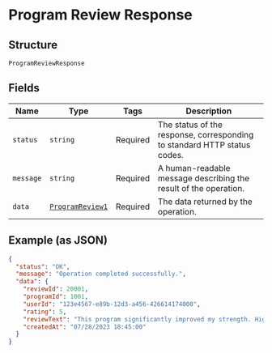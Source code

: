 
# Program Review Response

## Structure

`ProgramReviewResponse`

## Fields

| Name | Type | Tags | Description |
|  --- | --- | --- | --- |
| `status` | `string` | Required | The status of the response, corresponding to standard HTTP status codes. |
| `message` | `string` | Required | A human-readable message describing the result of the operation. |
| `data` | [`ProgramReview1`](../../doc/models/program-review-1.md) | Required | The data returned by the operation. |

## Example (as JSON)

```json
{
  "status": "OK",
  "message": "Operation completed successfully.",
  "data": {
    "reviewId": 20001,
    "programId": 1001,
    "userId": "123e4567-e89b-12d3-a456-426614174000",
    "rating": 5,
    "reviewText": "This program significantly improved my strength. Highly recommended for intermediate lifters!",
    "createdAt": "07/28/2023 18:45:00"
  }
}
```

